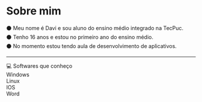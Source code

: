 # Sobre mim
:black_circle: Meu nome é Davi e sou aluno do ensino médio integrado na TecPuc. <br>
:black_circle: Tenho 16 anos e estou no primeiro ano do ensino médio. <br>
:black_circle: No momento estou tendo aula de desenvolvimento de aplicativos. <br>

<hr>
💻 Softwares que conheço <br>
Windows <br>
Linux <br>
IOS <br>
Word <br>
